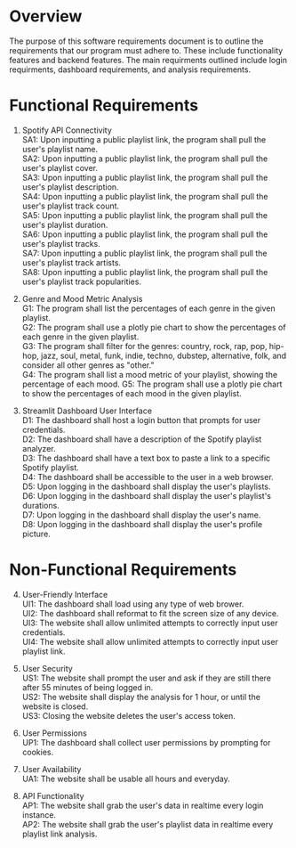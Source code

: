# Overview
The purpose of this software requirements document is to outline the requirements that our program must adhere to. These include functionality features and backend features. The main requirments outlined include login requirments, dashboard requirements, and analysis requirements.    

# Functional Requirements
1. Spotify API Connectivity  
   SA1: Upon inputting a public playlist link, the program shall pull the user's playlist name.  
   SA2: Upon inputting a public playlist link, the program shall pull the user's playlist cover.  
   SA3: Upon inputting a public playlist link, the program shall pull the user's playlist description.  
   SA4: Upon inputting a public playlist link, the program shall pull the user's playlist track count.   
   SA5: Upon inputting a public playlist link, the program shall pull the user's playlist duration.   
   SA6: Upon inputting a public playlist link, the program shall pull the user's playlist tracks.   
   SA7: Upon inputting a public playlist link, the program shall pull the user's playlist track artists.   
   SA8: Upon inputting a public playlist link, the program shall pull the user's playlist track popularities.    

3. Genre and Mood Metric Analysis  
   G1: The program shall list the percentages of each genre in the given playlist.  
   G2: The program shall use a plotly pie chart to show the percentages of each genre in the given playlist.  
   G3: The program shall filter for the genres: country, rock, rap, pop, hip-hop, jazz, soul, metal, funk, indie, techno, dubstep, alternative, folk, and consider all other        genres as "other."  
   G4: The program shall list a mood metric of your playlist, showing the percentage of each mood.
   G5: The program shall use a plotly pie chart to show the percentages of each mood in the given playlist.  

5. Streamlit Dashboard User Interface  
   D1: The dashboard shall host a login button that prompts for user credentials.  
   D2: The dashboard shall have a description of the Spotify playlist analyzer.  
   D3: The dashboard shall have a text box to paste a link to a specific Spotify playlist.  
   D4: The dashboard shall be accessible to the user in a web browser.  
   D5: Upon logging in the dashboard shall display the user's playlists.  
   D6: Upon logging in the dashboard shall display the user's playlist's durations.  
   D7: Upon logging in the dashboard shall display the user's name.  
   D8: Upon logging in the dashboard shall display the user's profile picture.  

# Non-Functional Requirements
4. User-Friendly Interface   
   UI1: The dashboard shall load using any type of web brower.  
   UI2: The dashboard shall reformat to fit the screen size of any device.  
   UI3: The website shall allow unlimited attempts to correctly input user credentials.  
   UI4: The website shall allow unlimited attempts to correctly input user playlist link.  

5. User Security  
   US1: The website shall prompt the user and ask if they are still there after 55 minutes of being logged in.  
   US2: The website shall display the analysis for 1 hour, or until the website is closed.  
   US3: Closing the website deletes the user's access token.  
   
7. User Permissions  
   UP1: The dashboard shall collect user permissions by prompting for cookies.  

8. User Availability  
   UA1: The website shall be usable all hours and everyday.  

9. API Functionality  
   AP1: The website shall grab the user's data in realtime every login instance.  
   AP2: The website shall grab the user's playlist data in realtime every playlist link analysis.  
